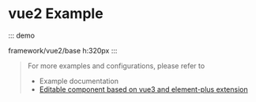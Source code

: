 # vue2 Example

::: demo

framework/vue2/base
h:320px
:::

> For more examples and configurations, please refer to
> - Example documentation
> - [Editable component based on vue3 and element-plus extension](/en/framework/vue3.html#editable-components-based-on-vue-3-and-element-plus)